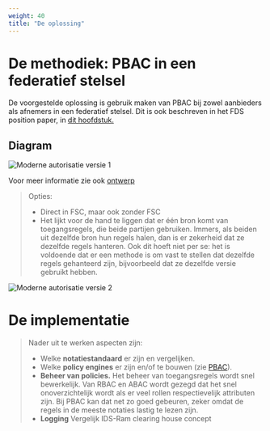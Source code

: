 ```yaml
---
weight: 40
title: "De oplossing"
---
```


# De methodiek: PBAC in een federatief stelsel

De voorgestelde oplossing is gebruik maken van PBAC bij zowel aanbieders als afnemers in een federatief stelsel.
Dit is ook beschreven in het FDS position paper, in [dit hoofdstuk.](https://federatief.datastelsel.nl/kennisbank/pbac/#hoe-werkt-pbac-over-verschillende-organisaties-in-een-federatief-datastelsel)

## Diagram

![Moderne autorisatie versie 1](/architecture/modern-auth-pbac1.png)

Voor meer informatie zie ook [ontwerp](../../../5.architectuur/ontwerp)

> Opties:
> - Direct in FSC, maar ook zonder FSC
> - Het lijkt voor de hand te liggen dat er één bron komt van toegangsregels, die beide partijen gebruiken.
    Immers, als beiden uit dezelfde bron hun regels halen, dan is er zekerheid dat ze dezelfde regels hanteren.
    Ook dit hoeft niet per se: het is voldoende dat er een methode is om vast te stellen dat dezelfde regels gehanteerd zijn,
    bijvoorbeeld dat ze dezelfde versie gebruikt hebben.

![Moderne autorisatie versie 2](/architecture/modern-auth-pbac2.png)

# De implementatie

> Nader uit te werken aspecten zijn:
> - Welke **notatiestandaard** er zijn en vergelijken.
> - Welke **policy engines** er zijn en/of te bouwen (zie [PBAC](../../../5.architectuur/inventarisatie/pbac)).
> - **Beheer van policies.** Het beheer van toegangsregels wordt snel bewerkelijk. Van RBAC en ABAC wordt gezegd dat het snel onoverzichtelijk
wordt als er veel rollen respectievelijk attributen zijn. Bij PBAC kan dat net zo goed gebeuren, zeker omdat de regels
in de meeste notaties lastig te lezen zijn. 
> - **Logging** Vergelijk IDS-Ram clearing house concept

